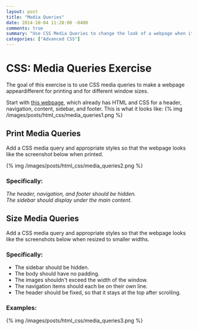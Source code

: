 ```yaml
---
layout: post
title: "Media Queries"
date: 2014-10-04 11:28:00 -0400
comments: true
summary: "Use CSS Media Queries to change the look of a webpage when it resizes, and when it's printed."
categories: ["Advanced CSS"]
---
```


# CSS: Media Queries Exercise
The goal of this exercise is to use CSS media queries to make a webpage appeardifferent for printing and for different window sizes.

Start with [this webpage](http://www.teaching-materials.org/csstools/exercise_media_before.html), which already has HTML and CSS for a header, navigation, content, sidebar, and footer. This is what it looks like:
{% img /images/posts/html_css/media_queries1.png %}


## Print Media Queries
Add a CSS media query and appropriate styles so that the webpage looks like the screenshot below when printed. 

{% img /images/posts/html_css/media_queries2.png %}

### Specifically:
_The header, navigation, and footer should be hidden.  
The sidebar should display under the main content._


## Size Media Queries
Add a CSS media query and appropriate styles so that the webpage looks like the screenshots below when resized to smaller widths. 

### Specifically:
- The sidebar should be hidden.
- The body should have no padding.
- The images shouldn't exceed the width of the window.
- The navigation items should each be on their own line.
- The header should be fixed, so that it stays at the top after scrolling.

### Examples:
{% img /images/posts/html_css/media_queries3.png %}

